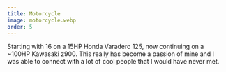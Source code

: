 ```yaml
---
title: Motorcycle
image: motorcycle.webp
order: 5
---
```


Starting with 16 on a 15HP Honda Varadero 125, now continuing on a ~100HP Kawasaki z900. This really has become a passion of mine and I was able to connect with a lot of cool people that I would have never met.
